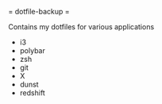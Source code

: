 = dotfile-backup =

Contains my dotfiles for various applications

* i3
* polybar
* zsh
* git
* X
* dunst
* redshift
